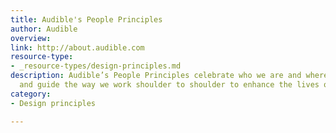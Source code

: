 ```yaml
---
title: Audible's People Principles
author: Audible
overview: 
link: http://about.audible.com
resource-type:
- _resource-types/design-principles.md
description: Audible’s People Principles celebrate who we are and where we’ve been,
  and guide the way we work shoulder to shoulder to enhance the lives of our customers.
category:
- Design principles

---
```

